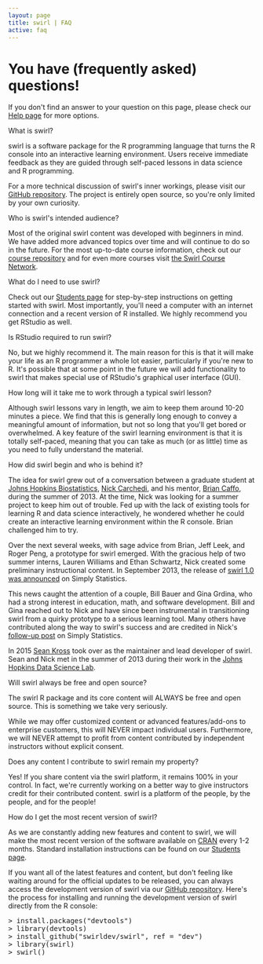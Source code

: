 ```yaml
---
layout: page
title: swirl | FAQ
active: faq
---
```


<h1>You have (frequently asked) questions!</h1>

<p>If you don't find an answer to your question on this page, please check our <a href="help.html">Help page</a> for more options.</p>

<p class="question">What is swirl?</p>
<p class="answer">swirl is a software package for the R programming language that turns the R console into an interactive learning environment. Users receive immediate feedback as they are guided through self-paced lessons in data science and R programming.</p>
<p class="answer">For a more technical discussion of swirl's inner workings, please visit our <a href="https://github.com/swirldev/swirl" target="_blank">GitHub repository</a>. The project is entirely open source, so you're only limited by your own curiosity.</p>

<p class="question">Who is swirl's intended audience?</p>
<p class="answer">Most of the original swirl content was developed with beginners in mind. We have added more advanced topics over time and will continue to do so in the future. For the most up-to-date course information, check out our <a href="https://github.com/swirldev/swirl_courses#swirl-courses" target="_blank">course repository</a> and for even more courses visit <a href="http://swirlstats.com/scn/" target="_blank">the Swirl Course Network</a>.</p>

<p class="question">What do I need to use swirl?</p>
<p class="answer">Check out our <a href="students.html">Students page</a> for step-by-step instructions on getting started with swirl. Most importantly, you'll need a computer with an internet connection and a recent version of R installed. We highly recommend you get RStudio as well.</p>

<p class="question">Is RStudio required to run swirl?</p>
<p class="answer">No, but we highly recommend it. The main reason for this is that it will make your life as an R programmer a whole lot easier, particularly if you're new to R. It's possible that at some point in the future we will add functionality to swirl that makes special use of RStudio's graphical user interface (GUI).</p>

<p class="question">How long will it take me to work through a typical swirl lesson?</p>
<p class="answer">Although swirl lessons vary in length, we aim to keep them around 10-20 minutes a piece. We find that this is generally long enough to convey a meaningful amount of information, but not so long that you'll get bored or overwhelmed. A key feature of the swirl learning environment is that it is totally self-paced, meaning that you can take as much (or as little) time as you need to fully understand the material.</p>

<p class="question">How did swirl begin and who is behind it?</p>
<p class="answer">The idea for swirl grew out of a conversation between a graduate student at <a href="http://www.jhsph.edu/departments/biostatistics/" target="_blank">Johns Hopkins Biostatistics</a>, <a href="http://nickcarchedi.com/" target="_blank">Nick Carchedi</a>, and his mentor, <a href="http://www.bcaffo.com/" target="_blank">Brian Caffo</a>, during the summer of 2013. At the time, Nick was looking for a summer project to keep him out of trouble. Fed up with the lack of existing tools for learning R and data science interactively, he wondered whether he could create an interactive learning environment within the R console. Brian challenged him to try.</p>
<p class="answer">Over the next several weeks, with sage advice from Brian, Jeff Leek, and Roger Peng, a prototype for swirl emerged. With the gracious help of two summer interns, Lauren Williams and Ethan Schwartz, Nick created some preliminary instructional content. In September 2013, the release of <a href="http://simplystatistics.org/2013/09/27/announcing-statistics-with-interactive-r-learning-software-environment/" target="_blank">swirl 1.0 was announced</a> on Simply Statistics.</p>
<p class="answer">This news caught the attention of a couple, Bill Bauer and Gina Grdina, who had a strong interest in education, math, and software development. Bill and Gina reached out to Nick and have since been instrumental in transitioning swirl from a quirky prototype to a serious learning tool. Many others have contributed along the way to swirl's success and are credited in Nick's <a href="http://simplystatistics.org/2014/01/28/swirl-2/" target="_blank">follow-up post</a> on Simply Statistics.</p>
<p>In 2015 <a href="http://seankross.com" target="_blank">Sean Kross</a> took over as the maintainer and lead developer of swirl. Sean and Nick met in the summer of 2013 during their work in the <a href="http://jhudatascience.org/">Johns Hopkins Data Science Lab</a>.</p>

<p class="question">Will swirl always be free and open source?</p>
<p class="answer">The swirl R package and its core content will ALWAYS be free and open source. This is something we take very seriously.</p>
<p class="answer">While we may offer customized content or advanced features/add-ons to enterprise customers, this will NEVER impact individual users. Furthermore, we will NEVER attempt to profit from content contributed by independent instructors without explicit consent.</p>

<p class="question">Does any content I contribute to swirl remain my property?</p>
<p class="answer">Yes! If you share content via the swirl platform, it remains 100% in your control. In fact, we're currently working on a better way to give instructors credit for their contributed content. swirl is a platform of the people, by the people, and for the people!</p>

<p class="question">How do I get the most recent version of swirl?</p>
<p class="answer">As we are constantly adding new features and content to swirl, we will make the most recent version of the software available on <a href="http://cran.r-project.org/" target="_blank">CRAN</a> every 1-2 months. Standard installation instructions can be found on our <a href="students.html">Students page</a>.</p>
<p>If you want all of the latest features and content, but don't feeling like waiting around for the official updates to be released, you can always access the development version of swirl via our <a href="https://github.com/swirldev/swirl" target="_blank">GitHub repository</a>. Here's the process for installing and running the development version of swirl directly from the R console:</p>
<pre>> install.packages("devtools")
> library(devtools)
> install_github("swirldev/swirl", ref = "dev")
> library(swirl)
> swirl()</pre>
